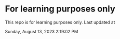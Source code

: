 # For learning purposes only
This repo is for learning purposes only.
Last updated at

Sunday, August 13, 2023 2:19:02 PM

